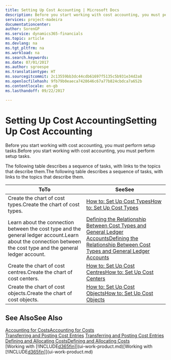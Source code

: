 ```yaml
---
title: Setting Up Cost Accounting | Microsoft Docs
description: Before you start working with cost accounting, you must perform setup tasks.
services: project-madeira
documentationcenter: 
author: SorenGP
ms.service: dynamics365-financials
ms.topic: article
ms.devlang: na
ms.tgt_pltfrm: na
ms.workload: na
ms.search.keywords: 
ms.date: 07/01/2017
ms.author: sgroespe
ms.translationtype: HT
ms.sourcegitcommit: 2c13559bb3dc44cdb61697f5135c5b931e34d2a8
ms.openlocfilehash: 9fb79b0eaeca7428646c67a77b824cbdca7a652b
ms.contentlocale: en-gb
ms.lasthandoff: 09/22/2017

---
```

# <a name="setting-up-cost-accounting"></a><span data-ttu-id="cda6c-103">Setting Up Cost Accounting</span><span class="sxs-lookup"><span data-stu-id="cda6c-103">Setting Up Cost Accounting</span></span>
<span data-ttu-id="cda6c-104">Before you start working with cost accounting, you must perform setup tasks.</span><span class="sxs-lookup"><span data-stu-id="cda6c-104">Before you start working with cost accounting, you must perform setup tasks.</span></span>  

 <span data-ttu-id="cda6c-105">The following table describes a sequence of tasks, with links to the topics that describe them.</span><span class="sxs-lookup"><span data-stu-id="cda6c-105">The following table describes a sequence of tasks, with links to the topics that describe them.</span></span>

|<span data-ttu-id="cda6c-106">To</span><span class="sxs-lookup"><span data-stu-id="cda6c-106">To</span></span>|<span data-ttu-id="cda6c-107">See</span><span class="sxs-lookup"><span data-stu-id="cda6c-107">See</span></span>|  
|--------|---------|  
|<span data-ttu-id="cda6c-108">Create the chart of cost types.</span><span class="sxs-lookup"><span data-stu-id="cda6c-108">Create the chart of cost types.</span></span>|[<span data-ttu-id="cda6c-109">How to: Set Up Cost Types</span><span class="sxs-lookup"><span data-stu-id="cda6c-109">How to: Set Up Cost Types</span></span>](finance-how-to-set-up-cost-types.md)|  
|<span data-ttu-id="cda6c-110">Learn about the connection between the cost type and the general ledger account.</span><span class="sxs-lookup"><span data-stu-id="cda6c-110">Learn about the connection between the cost type and the general ledger account.</span></span>|[<span data-ttu-id="cda6c-111">Defining the Relationship Between Cost Types and General Ledger Accounts</span><span class="sxs-lookup"><span data-stu-id="cda6c-111">Defining the Relationship Between Cost Types and General Ledger Accounts</span></span>](finance-defining-the-relationship-between-cost-types-and-general-ledger-accounts.md)|  
|<span data-ttu-id="cda6c-112">Create the chart of cost centres.</span><span class="sxs-lookup"><span data-stu-id="cda6c-112">Create the chart of cost centers.</span></span>|[<span data-ttu-id="cda6c-113">How to: Set Up Cost Centres</span><span class="sxs-lookup"><span data-stu-id="cda6c-113">How to: Set Up Cost Centers</span></span>](finance-how-to-set-up-cost-centers.md)|  
|<span data-ttu-id="cda6c-114">Create the chart of cost objects.</span><span class="sxs-lookup"><span data-stu-id="cda6c-114">Create the chart of cost objects.</span></span>|[<span data-ttu-id="cda6c-115">How to: Set Up Cost Objects</span><span class="sxs-lookup"><span data-stu-id="cda6c-115">How to: Set Up Cost Objects</span></span>](finance-how-to-set-up-cost-objects.md)|  

## <a name="see-also"></a><span data-ttu-id="cda6c-116">See Also</span><span class="sxs-lookup"><span data-stu-id="cda6c-116">See Also</span></span>  
[<span data-ttu-id="cda6c-117">Accounting for Costs</span><span class="sxs-lookup"><span data-stu-id="cda6c-117">Accounting for Costs</span></span>](finance-manage-cost-accounting.md)  
<span data-ttu-id="cda6c-118">[Transferring and Posting Cost Entries](finance-transfer-and-post-cost-entries.md) </span><span class="sxs-lookup"><span data-stu-id="cda6c-118">[Transferring and Posting Cost Entries](finance-transfer-and-post-cost-entries.md) </span></span>  
[<span data-ttu-id="cda6c-119">Defining and Allocating Costs</span><span class="sxs-lookup"><span data-stu-id="cda6c-119">Defining and Allocating Costs</span></span>](finance-define-and-allocate-costs.md)  
<span data-ttu-id="cda6c-120">[Working with [!INCLUDE[d365fin](includes/d365fin_md.md)]](ui-work-product.md)</span><span class="sxs-lookup"><span data-stu-id="cda6c-120">[Working with [!INCLUDE[d365fin](includes/d365fin_md.md)]](ui-work-product.md)</span></span>

